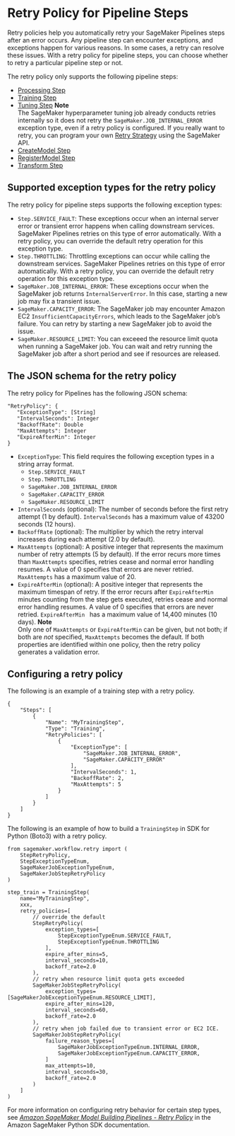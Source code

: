 # Retry Policy for Pipeline Steps<a name="pipelines-retry-policy"></a>

Retry policies help you automatically retry your SageMaker Pipelines steps after an error occurs\. Any pipeline step can encounter exceptions, and exceptions happen for various reasons\. In some cases, a retry can resolve these issues\. With a retry policy for pipeline steps, you can choose whether to retry a particular pipeline step or not\.

The retry policy only supports the following pipeline steps:
+ [Processing Step](build-and-manage-steps.md#step-type-processing) 
+ [Training Step](build-and-manage-steps.md#step-type-training) 
+ [Tuning Step](build-and-manage-steps.md#step-type-tuning) 
**Note**  
The SageMaker hyperparameter tuning job already conducts retries internally so it does not retry the `SageMaker.JOB_INTERNAL_ERROR` exception type, even if a retry policy is configured\. If you really want to retry, you can program your own [ Retry Strategy](https://docs.aws.amazon.com/sagemaker/latest/APIReference/API_RetryStrategy.html) using the SageMaker API\.
+ [CreateModel Step](build-and-manage-steps.md#step-type-create-model) 
+ [RegisterModel Step](build-and-manage-steps.md#step-type-register-model) 
+ [Transform Step](build-and-manage-steps.md#step-type-transform) 



## Supported exception types for the retry policy<a name="pipelines-retry-policy-supported-exceptions"></a>

The retry policy for pipeline steps supports the following exception types:
+ `Step.SERVICE_FAULT`: These exceptions occur when an internal server error or transient error happens when calling downstream services\. SageMaker Pipelines retries on this type of error automatically\. With a retry policy, you can override the default retry operation for this exception type\.
+ `Step.THROTTLING`: Throttling exceptions can occur while calling the downstream services\. SageMaker Pipelines retries on this type of error automatically\. With a retry policy, you can override the default retry operation for this exception type\.
+ `SageMaker.JOB_INTERNAL_ERROR`: These exceptions occur when the SageMaker job returns `InternalServerError`\. In this case, starting a new job may fix a transient issue\.
+ `SageMaker.CAPACITY_ERROR`: The SageMaker job may encounter Amazon EC2 `InsufficientCapacityErrors`, which leads to the SageMaker job’s failure\. You can retry by starting a new SageMaker job to avoid the issue\. 
+ `SageMaker.RESOURCE_LIMIT`: You can exceeed the resource limit quota when running a SageMaker job\. You can wait and retry running the SageMaker job after a short period and see if resources are released\.

## The JSON schema for the retry policy<a name="pipelines-retry-policy-json-schema"></a>

The retry policy for Pipelines has the following JSON schema:

```
"RetryPolicy": {
   "ExceptionType": [String]
   "IntervalSeconds": Integer
   "BackoffRate": Double
   "MaxAttempts": Integer
   "ExpireAfterMin": Integer
}
```
+ `ExceptionType`: This field requires the following exception types in a string array format\.
  + `Step.SERVICE_FAULT`
  + `Step.THROTTLING`
  + `SageMaker.JOB_INTERNAL_ERROR`
  + `SageMaker.CAPACITY_ERROR`
  + `SageMaker.RESOURCE_LIMIT`
+ `IntervalSeconds` \(optional\): The number of seconds before the first retry attempt \(1 by default\)\. `IntervalSeconds` has a maximum value of 43200 seconds \(12 hours\)\.
+ `BackoffRate` \(optional\): The multiplier by which the retry interval increases during each attempt \(2\.0 by default\)\.
+ `MaxAttempts` \(optional\): A positive integer that represents the maximum number of retry attempts \(5 by default\)\. If the error recurs more times than `MaxAttempts` specifies, retries cease and normal error handling resumes\. A value of 0 specifies that errors are never retried\. `MaxAttempts` has a maximum value of 20\.
+ `ExpireAfterMin` \(optional\): A positive integer that represents the maximum timespan of retry\. If the error recurs after `ExpireAfterMin` minutes counting from the step gets executed, retries cease and normal error handling resumes\. A value of 0 specifies that errors are never retried\. `ExpireAfterMin ` has a maximum value of 14,400 minutes \(10 days\)\.
**Note**  
Only one of `MaxAttempts` or `ExpireAfterMin` can be given, but not both; if both are *not* specified, `MaxAttempts` becomes the default\. If both properties are identified within one policy, then the retry policy generates a validation error\.

## Configuring a retry policy<a name="pipelines-configuring-retry-policy"></a>

The following is an example of a training step with a retry policy\.

```
{
    "Steps": [
        {
            "Name": "MyTrainingStep",
            "Type": "Training",
            "RetryPolicies": [
                {
                    "ExceptionType": [
                        "SageMaker.JOB_INTERNAL_ERROR",
                        "SageMaker.CAPACITY_ERROR"
                    ],
                    "IntervalSeconds": 1,
                    "BackoffRate": 2,
                    "MaxAttempts": 5
                }
            ]
        }
    ]
}
```



The following is an example of how to build a `TrainingStep` in SDK for Python \(Boto3\) with a retry policy\.

```
from sagemaker.workflow.retry import (
    StepRetryPolicy, 
    StepExceptionTypeEnum,
    SageMakerJobExceptionTypeEnum,
    SageMakerJobStepRetryPolicy
)

step_train = TrainingStep(
    name="MyTrainingStep",
    xxx,
    retry_policies=[
        // override the default 
        StepRetryPolicy(
            exception_types=[
                StepExceptionTypeEnum.SERVICE_FAULT, 
                StepExceptionTypeEnum.THROTTLING
            ],
            expire_after_mins=5,
            interval_seconds=10,
            backoff_rate=2.0 
        ),
        // retry when resource limit quota gets exceeded
        SageMakerJobStepRetryPolicy(
            exception_types=[SageMakerJobExceptionTypeEnum.RESOURCE_LIMIT],
            expire_after_mins=120,
            interval_seconds=60,
            backoff_rate=2.0
        ),
        // retry when job failed due to transient error or EC2 ICE.
        SageMakerJobStepRetryPolicy(
            failure_reason_types=[
                SageMakerJobExceptionTypeEnum.INTERNAL_ERROR,
                SageMakerJobExceptionTypeEnum.CAPACITY_ERROR,
            ]
            max_attempts=10,
            interval_seconds=30,
            backoff_rate=2.0
        )
    ]
)
```

For more information on configuring retry behavior for certain step types, see *[Amazon SageMaker Model Building Pipelines \- Retry Policy](https://sagemaker.readthedocs.io/en/stable/amazon_sagemaker_model_building_pipeline.html#retry-policy)* in the Amazon SageMaker Python SDK documentation\.